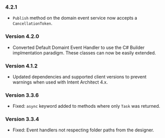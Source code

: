 ### 4.2.1

- `Publish` method on the domain event service now accepts a `CancellationToken`.

### Version 4.2.0

- Converted Default Domaint Event Handler to use the C# Builder implmentation paradigm. These classes can now be easily extended.

### Version 4.1.2

- Updated dependencies and supported client versions to prevent warnings when used with Intent Architect 4.x.

### Version 3.3.6

- Fixed: `async` keyword added to methods where only `Task` was returned.

### Version 3.3.4

- Fixed: Event handlers not respecting folder paths from the designer.